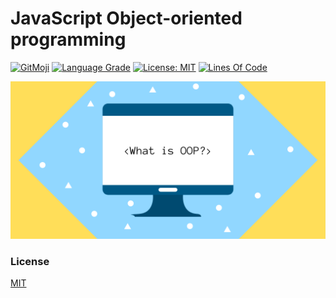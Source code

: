 # JavaScript Object-oriented programming

[![GitMoji](https://img.shields.io/badge/gitmoji-%20😜-FFDD67.svg)](https://gitmoji.dev)
[![Language Grade](https://img.shields.io/lgtm/grade/javascript/g/UltiRequiem/oop-js-platzi.svg?logo=lgtm&logoWidth=18)](https://lgtm.com/projects/g/UltiRequiem/oop-js-platzi/context:javascript)
[![License: MIT](https://img.shields.io/badge/License-MIT-blue.svg)](https://opensource.org/licenses/MIT)
[![Lines Of Code](https://img.shields.io/tokei/lines/github.com/UltiRequiem/oop-js-platzi?color=blue&label=Total%20Lines)](https://github.com/UltiRequiem/oop-js-platzi)

![Wall](./assets/wall.png)

### License

[MIT](./LICENSE)
